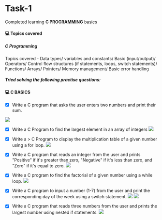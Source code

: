# Task-1 
Completed learning **C PROGRAMMING** basics

#### :computer: Topics covered 
##### C Programming 

Topics covered - Data types/ variables and constants/ Basic (input/output)/ Operators/ Control flow structures (if statements, loops, switch statements)/ Functions/ Arrays/ Pointers/ Memory management/ Basic error handling

##### Tried solving the following practise questions:
#### :computer: C BASICS

- [x]  Write a C program that asks the user enters two numbers and print their sum.
<img src="/c/codedResultsScreenshots/sumOf2Numbers.jpg">

- [x] Write a C Program to find the largest element in an array of integers
  <img src="/c/codedResultsScreenshots/largeElesInAnArray.jpg">

 
- [x] Write a > C Program to display the multiplication table of a given number using a for loop.
   <img src="/c/codedResultsScreenshots/multiplicationOfANum.jpg">

 - [x] Write a C program that reads an integer from the user and prints "Positive" if it's greater than zero, "Negative" if it's less than zero, and "Zero" if it's equal to zero.
   <img src="/c/codedResultsScreenshots/posiNegOrZero.jpg">

- [x] Write a C program to find the factorial of a given number using a while loop.
   <img src="/c/codedResultsScreenshots/factorial.jpg">

- [x] Write a C program to input a number (1-7) from the user and print the corresponding day of the week using a switch statement.
   <img src="/c/codedResultsScreenshots/dayOfWeekResult.jpg">
   <img src="/c/codedResultsScreenshots/dayOfWeekResult.jpg">

 - [x] Write a C program that reads three numbers from the user and prints the largest number using nested if statements.
   <img src="/c/codedResultsScreenshots/largeNumAmong3.jpg">
